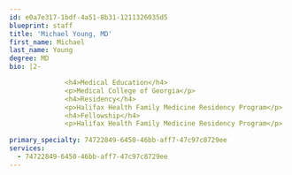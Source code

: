 ```yaml
---
id: e0a7e317-1bdf-4a51-8b31-1211326035d5
blueprint: staff
title: 'Michael Young, MD'
first_name: Michael
last_name: Young
degree: MD
bio: |2-

              <h4>Medical Education</h4>
              <p>Medical College of Georgia</p>
              <h4>Residency</h4>
              <p>Halifax Health Family Medicine Residency Program</p>
              <h4>Fellowship</h4>
              <p>Halifax Health Family Medicine Residency Program</p>
          
primary_specialty: 74722849-6450-46bb-aff7-47c97c8729ee
services:
  - 74722849-6450-46bb-aff7-47c97c8729ee
---
```

